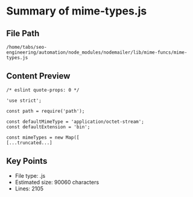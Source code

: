 # Summary of mime-types.js
  
## File Path
`/home/tabs/seo-engineering/automation/node_modules/nodemailer/lib/mime-funcs/mime-types.js`

## Content Preview
```
/* eslint quote-props: 0 */

'use strict';

const path = require('path');

const defaultMimeType = 'application/octet-stream';
const defaultExtension = 'bin';

const mimeTypes = new Map([
[...truncated...]
```

## Key Points
- File type: .js
- Estimated size: 90060 characters
- Lines: 2105
